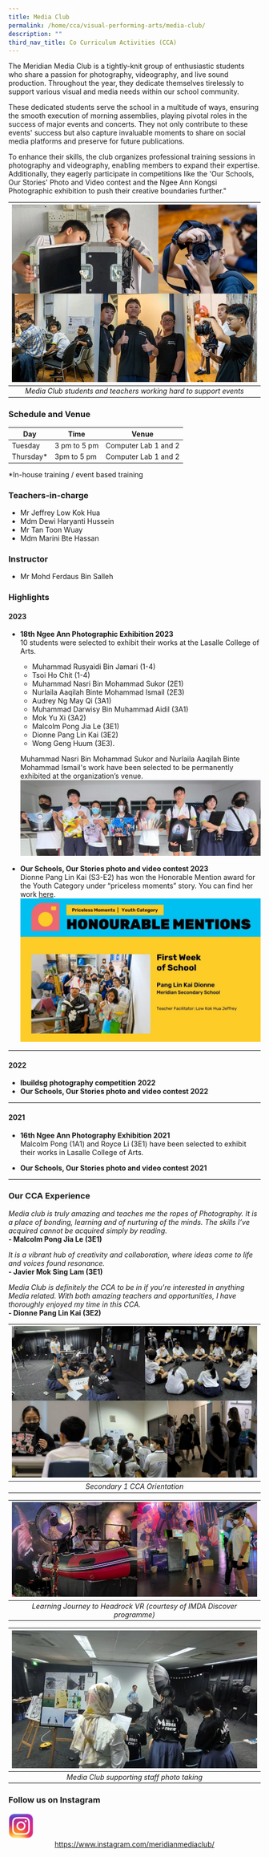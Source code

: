 ```yaml
---
title: Media Club
permalink: /home/cca/visual-performing-arts/media-club/
description: ""
third_nav_title: Co Curriculum Activities (CCA)
---
```

The Meridian Media Club is a tightly-knit group of enthusiastic students who share a passion for photography, videography, and live sound production. Throughout the year, they dedicate themselves tirelessly to support various visual and media needs within our school community.

These dedicated students serve the school in a multitude of ways, ensuring the smooth execution of morning assemblies, playing pivotal roles in the success of major events and concerts. They not only contribute to these events' success but also capture invaluable moments to share on social media platforms and preserve for future publications.

To enhance their skills, the club organizes professional training sessions in photography and videography, enabling members to expand their expertise. Additionally, they eagerly participate in competitions like the 'Our Schools, Our Stories' Photo and Video contest and the Ngee Ann Kongsi Photographic exhibition to push their creative boundaries further."

|![Media Club at Work](/images/CCA/Media%20Club/mediaclub_01.jpg)|
|:---:|
|*Media Club students and teachers working hard to support events*|


### Schedule and Venue

|Day|Time|Venue|
|---|---|---|
|Tuesday|3 pm to 5 pm|Computer Lab 1 and 2|
|Thursday*|3pm to 5 pm|Computer Lab 1 and 2|

*In-house training / event based training

### Teachers-in-charge
* Mr Jeffrey Low Kok Hua
* Mdm Dewi Haryanti Hussein
* Mr Tan Toon Wuay
* Mdm Marini Bte Hassan

### Instructor
* Mr Mohd Ferdaus Bin Salleh

### Highlights
#### 2023

*  **18th Ngee Ann Photographic Exhibition 2023**
    <br>10 students were selected to exhibit their works at the Lasalle College of Arts.
    * Muhammad Rusyaidi Bin Jamari (1-4)
    * Tsoi Ho Chit (1-4)
    * Muhammad Nasri Bin Mohammad Sukor (2E1)
    * Nurlaila Aaqilah Binte Mohammad Ismail (2E3)
    * Audrey Ng May Qi (3A1)
    * Muhammad Darwisy Bin Muhammad Aidil (3A1)
    * Mok Yu Xi (3A2)
    * Malcolm Pong Jia Le (3E1)
    * Dionne Pang Lin Kai (3E2)
    * Wong Geng Huum (3E3).

    Muhammad Nasri Bin Mohammad Sukor and Nurlaila Aaqilah Binte Mohammad Ismail's work have been selected to be permanently exhibited at the organization’s venue. 
		![](/images/CCA/Media%20Club/mediaclub_02.jpg)
		<br>


* **Our Schools, Our Stories photo and video contest 2023**<br>
    Dionne Pang Lin Kai (S3-E2) has won the Honorable Mention award for the Youth Category under “priceless moments” story. You can find her work [here](https://www.moe.gov.sg/our-schools-our-stories/winning-stories-2023/priceless-moments/youth).
		![](/images/CCA/Media%20Club/mediaclub_03.jpg)
		

---
#### 2022
* **Ibuildsg photography competition 2022**
* **Our Schools, Our Stories photo and video contest 2022**

---
#### 2021
* **16th Ngee Ann Photography Exhibition 2021**<br>
    Malcolm Pong (1A1) and Royce Li (3E1) have been selected to exhibit their works in Lasalle College of Arts.

* **Our Schools, Our Stories photo and video contest 2021**

---

### Our CCA Experience

*Media club is truly amazing and teaches me the ropes of Photography. It is a place of bonding, learning and of nurturing of the minds. The skills I’ve acquired cannot be acquired simply by reading.*
<br>**- Malcolm Pong Jia Le (3E1)**

*It is a vibrant hub of creativity and collaboration, where ideas come to life and voices found resonance.* 
<br>**- Javier Mok Sing Lam (3E1)**

*Media Club is definitely the CCA to be in if you're interested in anything Media related. With both amazing teachers and opportunities, I have thoroughly enjoyed my time in this CCA.*
<br>**- Dionne Pang Lin Kai (3E2)**



|![Secondary 1 CCA Orientation](/images/CCA/Media%20Club/mediaclub_04.jpg)|
|:---:|
| *Secondary 1 CCA Orientation* |

|![Learning Journey to Headrock VR](/images/CCA/Media%20Club/mediaclub_05.jpg)|
|:---:|
| *Learning Journey to Headrock VR (courtesy of IMDA Discover programme)* |

|![Staff photo taking](/images/CCA/Media%20Club/mediaclub_06.jpg)|
|:---:|
| *Media Club supporting staff photo taking* |



### Follow us on Instagram

<img src="/images/instagram.png" style="width:10%">
<center><a href="https://www.instagram.com/meridianmediaclub/">https://www.instagram.com/meridianmediaclub/</a></center>